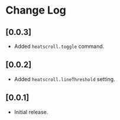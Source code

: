 # Change Log

## [0.0.3]

- Added `heatscroll.toggle` command.

## [0.0.2]

- Added `heatscroll.lineThreshold` setting.

## [0.0.1]

- Initial release.
